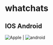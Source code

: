 # whatchats

## IOS Android

![Apple]("https://github.com/VB10/WhatsApp-Chat/blob/master/assets/github/Simulator%20Screen%20Shot%20-%20iPhone%208%20Plus%20-%202020-05-07%20at%2004.22.01.png?raw=true") | ![android](https://github.com/VB10/WhatsApp-Chat/blob/master/assets/github/Simulator%20Screen%20Shot%20-%20iPhone%208%20Plus%20-%202020-05-07%20at%2004.22.53.png?raw=true)

